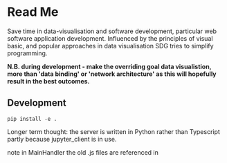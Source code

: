 # Read Me

Save time in data-visualisation and software development, particular web software application development.  Influenced by the principles of visual basic, and popular approaches in data visualisation SDG tries to simplify programming.

**N.B. during development - make the overriding goal data visualistion, more than 'data binding' or 'network architecture' as this will hopefully result in the best outcomes.**

## Development

`pip install -e .`

Longer term thought: the server is written in Python rather than Typescript partly because jupyter_client is in use.

note in MainHandler the old .js files are referenced in <script> tags, these show server connectivity, these have been copied to dist/ from src/third_party and xterm from node_modules

## Tests

`pytest tests [-s]`

## front-end

```
cd client
./node_modules/webpack/bin/webpack.js [--watch] [--env.production]
```

comes from: <https://github.com/Microsoft/TypeScript-Babel-Starter#readme>

# MVP:

- static server
- csv file sent down
- data bound to a chart

this needs:
- need to be able to keep existing server and/or client running while make changes
  - rebuild parts of the network independently, only the parts that have changed
  - e.g. keep serving a csv file while change the visual and rebuild the UI
- well specified 'make' step, e.g. emit code to specified directory
  - emit code into temp directory
- well specified 'run' step, i.e. start server, inform UI, want to be able to restart the UI and keep running this
  - subprocess with boilerplate to communicate asynchronously with this parent process

#### Footnotes

SDG: Soli Deo Gloria latin for "glory to God alone", a reformation maxim.  "The fear of the Lord is the beginning of wisdom", Proverbs 9:10.